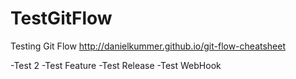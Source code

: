 # TestGitFlow
Testing Git Flow http://danielkummer.github.io/git-flow-cheatsheet

-Test 2
-Test Feature
-Test Release
-Test WebHook
